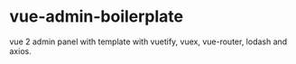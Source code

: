 # vue-admin-boilerplate
vue 2 admin panel with template with vuetify, vuex, vue-router, lodash and axios.




